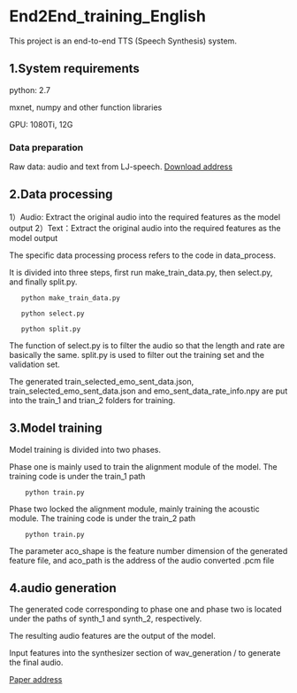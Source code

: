 # End2End_training_English
This project is an end-to-end TTS (Speech Synthesis) system.

## 1.System requirements

python: 2.7

mxnet, numpy and other function libraries

GPU: 1080Ti, 12G

### Data preparation

Raw data: audio and text from LJ-speech. [Download address](https://keithito.com/LJ-Speech-Dataset/)

## 2.Data processing

1）Audio: Extract the original audio into the required features as the model output
2）Text：Extract the original audio into the required features as the model output       

The specific data processing process refers to the code in data_process.

It is divided into three steps, first run make_train_data.py, then select.py, and finally split.py.
```
   python make_train_data.py
```
```
   python select.py
```
```
   python split.py
```
The function of select.py is to filter the audio so that the length and rate are basically the same. split.py is used to filter out the training set and the validation set.

The generated train_selected_emo_sent_data.json, train_selected_emo_sent_data.json and emo_sent_data_rate_info.npy are put into the train_1 and trian_2 folders for training.

## 3.Model training

Model training is divided into two phases.

Phase one is mainly used to train the alignment module of the model. The training code is under the train_1 path
```
    python train.py
```
Phase two locked the alignment module, mainly training the acoustic module. The training code is under the train_2 path
```
    python train.py
```
The parameter aco_shape is the feature number dimension of the generated feature file, and aco_path is the address of the audio converted .pcm file

## 4.audio generation

The generated code corresponding to phase one and phase two is located under the paths of synth_1 and synth_2, respectively.

The resulting audio features are the output of the model.

Input features into the synthesizer section of wav_generation / to generate the final audio.

[Paper address](https://arxiv.org/abs/1812.05710)
